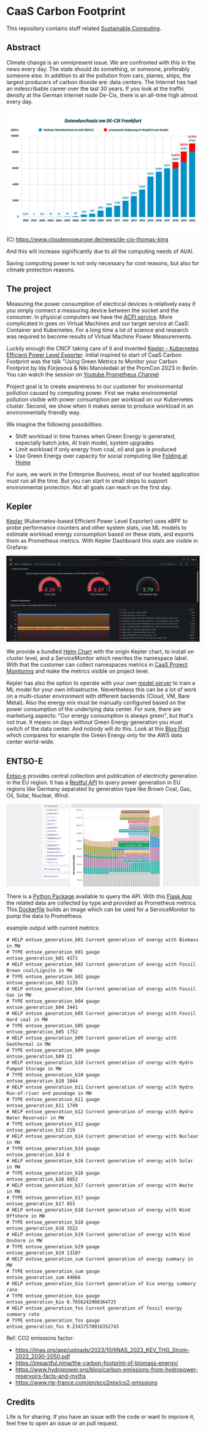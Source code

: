 # CaaS Carbon Footprint

This repository contains stuff related [Sustainable Computing](https://sustainable-computing.io/).

## Abstract

Climate change is an omnipresent issue. We are confronted with this in the news every day. The state should do something, or someone, preferably someone else. In addition to all the pollution from cars, planes, ships, the largest producers of carbon dioxide are: data centers. The Internet has had an indescribable career over the last 30 years. If you look at the traffic density at the German internet node De-Cix, there is an all-time high almost every day.

<img src="images/Traffic_FRA_DEU.jpg.webp">

(C) https://www.cloudexpoeurope.de/news/de-cix-thomas-king

And this will increase significantly due to all the computing needs of AI/AI.

Saving computing power is not only necessary for cost reasons, but also for climate protection reasons.

## The project

Measuring the power consumption of electrical devices is relatively easy if you simply connect a measuring device between the socket and the consumer. In physical computers we have the [ACPI service](https://de.wikipedia.org/wiki/Advanced_Configuration_and_Power_Interface). More complicated in goes on Virtual Machines and our target service at CaaS: Container and Kubernetes.
For a long time a lot of science and research was required to become results of Virtual Machine Power Measurements.

Luckily enough the CNCF taking care of it and invented [Kepler - Kubernetes Efficient Power Level Exporter](https://sustainable-computing.io/). Initial inspired to start of CaaS Carbon Footprint was the talk "Using Green Metrics to Monitor your Carbon Footprint by Ida Fürjesová & Niki Manoledaki at the PromCon 2023 in Berlin. You can watch the session on [Youtube Prometheus Channel](https://www.youtube.com/live/pKYhMTJgJUU?si=V1ILM6_cPRAaVxJ6&t=18972)

Project goal is to create awareness to our customer for environmental pollution caused by computing power. First we make environmental pollution visible with power consumption per workload on our Kubernetes cluster. Second, we show when it makes sense to produce workload in an environmentally friendly way. 

We imagine the following possibilities:

- Shift workload in time frames when Green Energy is generated, especially batch jobs, AI train model, system upgrades
- Limit workload if only energy from coal, oil and gas is produced
- Use Green Energy over capacity for social computing like [Folding at Home](https://github.com/eumel8/k8s-supporting-folding-at-home)

For sure, we work in the Enterprise Business, most of our hosted application must run all the time. But you can start in small steps to support environmental protection. Not all goals can reach on the first day.

## Kepler

[Kepler](https://github.com/sustainable-computing-io/kepler) (Kubernetes-based Efficient Power Level Exporter) uses eBPF to probe performance counters and other system stats, use ML models to estimate workload energy consumption based on these stats, and exports them as Prometheus metrics. With Kepler Dashboard this stats are visible in Grafana:

<img src="images/kepler.png">

We provide a bundled [Helm Chart](chart) with the origin Kepler chart, to install on cluster level, and a ServiceMonitor which rewrites the namespace label. With that the customer can collect namespaces metrics in [CaaS Project Monitoring](https://github.com/caas-team/caas-project-monitoring) and make the metrics visible on project level.

Kepler has also the option to operate with your own [model server](https://github.com/sustainable-computing-io/kepler-model-server) to train a ML model for your own infrastructre. Nevertheless this can be a lot of work on a multi-cluster environment with different backends (Cloud, VM, Bare Metal). Also the energy mix must be manually configured based on the power consumption of the underlying data center. For sure, there are marketung aspects: "Our energy consumption is always green", but that's not true. It means on days without Green Energy generation you must switch of the data center. And nobody will do this. Look at this [Blog Post](https://www.climatiq.io/blog/measure-greenhouse-gas-emissions-carbon-data-centres-cloud-computing) which compares for example the Green Energy only for the AWS data center world-wide.

## ENTSO-E

[Entso-e](https://transparency.entsoe.eu/dashboard/show) provides central collection and publication of electricity generation in the EU region. It has a [Restful API](https://transparency.entsoe.eu/content/static_content/Static%20content/web%20api/Guide.html) to query power generation in EU regions like Germany separated by generation type like Brown Coal, Gas, Oil, Solar, Nuclear, Wind.

<img src="images/entsoe.png">

There is a [Python Package](https://github.com/EnergieID/entsoe-py) available to query the API. With this [Flask App](flask/app.py) the related data are collected by type and provided as Prometheus metrics. This [Dockerfile](Dockerfile) builds an image which can be used for a ServiceMonitor to pump the data to Prometheus.

example output with current metrics:

```
# HELP entsoe_generation_b01 Current generation of energy with Biomass in MW
# TYPE entsoe_generation_b01 gauge
entsoe_generation_b01 4371
# HELP entsoe_generation_b02 Current generation of energy with Fossil Brown coal/Lignite in MW
# TYPE entsoe_generation_b02 gauge
entsoe_generation_b02 5135
# HELP entsoe_generation_b04 Current generation of energy with Fossil Gas in MW
# TYPE entsoe_generation_b04 gauge
entsoe_generation_b04 3441
# HELP entsoe_generation_b05 Current generation of energy with Fossil Hard coal in MW
# TYPE entsoe_generation_b05 gauge
entsoe_generation_b05 1752
# HELP entsoe_generation_b09 Current generation of energy with Geothermal in MW
# TYPE entsoe_generation_b09 gauge
entsoe_generation_b09 21
# HELP entsoe_generation_b10 Current generation of energy with Hydro Pumped Storage in MW
# TYPE entsoe_generation_b10 gauge
entsoe_generation_b10 1044
# HELP entsoe_generation_b11 Current generation of energy with Hydro Run-of-river and poundage in MW
# TYPE entsoe_generation_b11 gauge
entsoe_generation_b11 1749
# HELP entsoe_generation_b12 Current generation of energy with Hydro Water Reservoir in MW
# TYPE entsoe_generation_b12 gauge
entsoe_generation_b12 219
# HELP entsoe_generation_b14 Current generation of energy with Nuclear in MW
# TYPE entsoe_generation_b14 gauge
entsoe_generation_b14 0
# HELP entsoe_generation_b16 Current generation of energy with Solar in MW
# TYPE entsoe_generation_b16 gauge
entsoe_generation_b16 8852
# HELP entsoe_generation_b17 Current generation of energy with Waste in MW
# TYPE entsoe_generation_b17 gauge
entsoe_generation_b17 853
# HELP entsoe_generation_b18 Current generation of energy with Wind Offshore in MW
# TYPE entsoe_generation_b18 gauge
entsoe_generation_b18 3522
# HELP entsoe_generation_b19 Current generation of energy with Wind Onshore in MW
# TYPE entsoe_generation_b19 gauge
entsoe_generation_b19 13107
# HELP entsoe_generation_sum Current generation of energy summary in MW
# TYPE entsoe_generation_sum gauge
entsoe_generation_sum 44066
# HELP entsoe_generation_bio Current generation of bio energy summary rate
# TYPE entsoe_generation_bio gauge
entsoe_generation_bio 0.7656242908364725
# HELP entsoe_generation_fos Current generation of fossil energy summary rate
# TYPE entsoe_generation_fos gauge
entsoe_generation_fos 0.23437570916352743
```

Ref: CO2 emissions factor:

- https://iinas.org/app/uploads/2023/10/IINAS_2023_KEV_THG_Strom-2022_2030-2050.pdf
- https://impactful.ninja/the-carbon-footprint-of-biomass-energy/
- https://www.hydropower.org/blog/carbon-emissions-from-hydropower-reservoirs-facts-and-myths
- https://www.rte-france.com/en/eco2mix/co2-emissions

## Credits

Life is for sharing. If you have an issue with the code or want to improve it, feel free to open an issue or an pull request.

